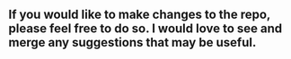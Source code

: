 ## If you would like to make changes to the repo, please feel free to do so. I would love to see and merge any suggestions that may be useful. 
